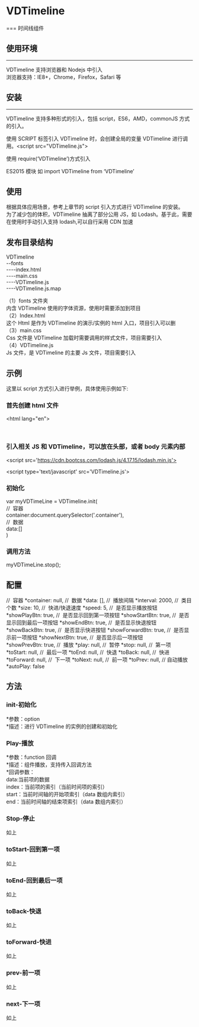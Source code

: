 # VDTimeline

===
时间线组件

## 使用环境

---

VDTimeline 支持浏览器和 Nodejs 中引入<br >
浏览器支持：IE8+，Chrome，Firefox，Safari 等<br >

## 安装

---

VDTimeline 支持多种形式的引入，包括 script，ES6，AMD，commonJS 方式的引入。<br >

使用 SCRIPT 标签引入 VDTimeline 时，会创建全局的变量 VDTimeline 进行调用。<script src="VDTimeline.js"></script><br >

使用 require(‘VDTimeline’)方式引入<br >

ES2015 模块 如 import VDTimeline from ‘VDTimeline’<br >

## 使用

根据具体应用场景，参考上章节的 script 引入方式进行 VDTimeline 的安装。<br >
为了减少包的体积，VDTimeline 抽离了部分公用 JS，如 Lodash。基于此，需要在使用时手动引入支持 lodash,可以自行采用 CDN 加速<br >

## 发布目录结构

VDTimeline<br >
--fonts<br >
----index.html<br >
----main.css<br >
----VDTimeline.js<br >
----VDTimeline.js.map<br >

（1）fonts 文件夹<br >
内含 VDTimeline 使用的字体资源，使用时需要添加到项目<br >
（2）Index.html<br >
这个 Html 是作为 VDTimeline 的演示/实例的 html 入口，项目引入可以删<br >
（3）main.css<br >
Css 文件是 VDTimeline 加载时需要调用的样式文件，项目需要引入<br >
（4）VDTimeline.js<br >
Js 文件，是 VDTimeline 的主要 Js 文件，项目需要引入<br >

## 示例

这里以 script 方式引入进行举例，具体使用示例如下:<br >

### 首先创建 html 文件

<!DOCTYPE html>
<html lang="en">
<head>
  <meta charset="UTF-8">
  <meta name="viewport" content="width=device-width, initial-scale=1.0">
  <title>Document</title>   
</head>
<body>
 <div class="container">
  </div>
</body>
</html>

### 引入相关 JS 和 VDTimeline，可以放在头部，或者 body 元素内部

<script src='https://cdn.bootcss.com/lodash.js/4.17.15/lodash.min.js'></script>

<script type='text/javascript' src='VDTimeline.js'></script>

### 初始化

var myVDTimeLine = VDTimeline.init(<br >
//  容器<br >
container:document.querySelector('.container'),<br >
//  数据<br >
data:[]<br >
)<br >

### 调用方法

myVDTimeLine.stop();<br >

## 配置

//  容器
*container: null,
//  数据
*data: [],
//  播放间隔
*interval: 2000,
//  类目个数
*size: 10,
//  快进/快退速度
*speed: 5,
//  是否显示播放按钮
*showPlayBtn: true,
//  是否显示回到第一项按钮
*showStartBtn: true,
//  是否显示回到最后一项按钮
*showEndBtn: true,
//  是否显示快退按钮
*showBackBtn: true,
//  是否显示快进按钮
*showForwardBtn: true,
//  是否显示前一项按钮
*showNextBtn: true,
//  是否显示后一项按钮
*showPrevBtn: true,
//  播放
*play: null,
//  暂停
*stop: null,
//  第一项
*toStart: null,
//  最后一项
*toEnd: null,
//  快退
*toBack: null,
//  快进
*toForward: null,
//  下一项
*toNext: null,
//  前一项
*toPrev: null,
// 自动播放
\*autoPlay: false

## 方法

### init-初始化

*参数：option<br >
*描述：进行 VDTimeline 的实例的创建和初始化<br >

### Play-播放

*参数：function 回调<br >
*描述：组件播放，支持传入回调方法<br > \*回调参数：<br >
data:当前项的数据<br >
index：当前项的索引（当前时间项的索引）<br >
start：当前时间轴的开始项索引（data 数组内索引）<br >
end：当前时间轴的结束项索引（data 数组内索引）<br >

### Stop-停止

如上

### toStart-回到第一项

如上

### toEnd-回到最后一项

如上

### toBack-快退

如上

### toForward-快进

如上

### prev-前一项

如上

### next-下一项

如上
